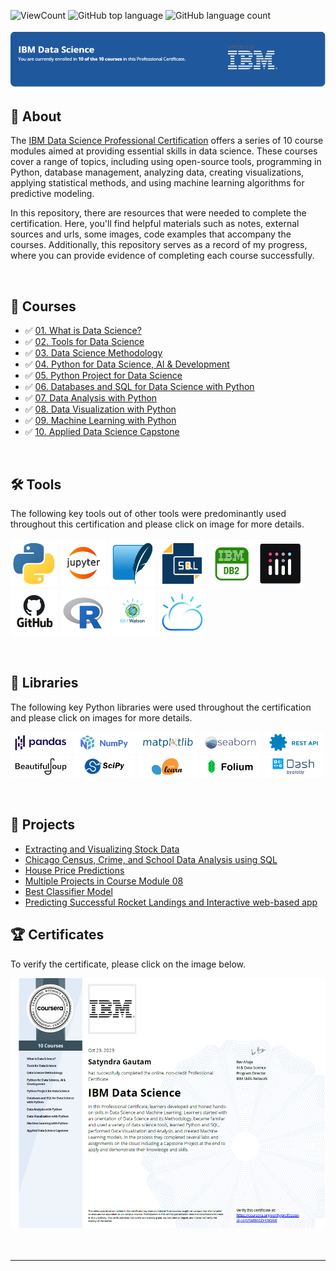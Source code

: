
![ViewCount](https://views.whatilearened.today/views/github/satyndragautam/IBM-Data-Science-Cert.svg?cache=remove)
![GitHub top language](https://img.shields.io/github/languages/top/satyndragautam/IBM-Data-Science-Cert?style=flat)
![GitHub language count](https://img.shields.io/github/languages/count/satyndragautam/IBM-Data-Science-Cert?style=flat)


![IBM](https://github.com/satyndragautam/IBM-Data-Science-Cert/blob/main/images/header.png)

## 📄 About
The <a href="https://www.coursera.org/professional-certificates/ibm-data-science">IBM Data Science Professional Certification</a> 
offers a series of 10 course modules aimed at providing essential skills in data science. These courses cover a range of topics, including using open-source tools, programming in Python, database management, analyzing data, creating visualizations, applying statistical methods, and using machine learning algorithms for predictive modeling.

In this repository, there are resources that were needed to complete the certification. Here, you'll find helpful materials such as notes, external sources and urls, some images, code examples that accompany the courses. Additionally, this repository serves as a record of my progress, where you can provide evidence of completing each course successfully.


<br>

## 📑 Courses
- :white_check_mark: [01. What is Data Science?](Course%201%20-%20What%20is%20Data%20Science)
- :white_check_mark: [02. Tools for Data Science](Course%202%20-%20Tools%20for%20Data%20Science)
- :white_check_mark: [03. Data Science Methodology](Course%203%20-%20Data%20Science%20Methodology)
- :white_check_mark: [04. Python for Data Science, AI & Development](Course%204%20-%20Python%20Programming%20for%20Data%20Science%20%26%20AI)
- :white_check_mark: [05. Python Project for Data Science](Course%205%20-%20Python%20Project)
- :white_check_mark: [06. Databases and SQL for Data Science with Python](Course%206%20-%20Databases%20%26%20SQL%20for%20DS%20with%20Python)
- :white_check_mark: [07. Data Analysis with Python](Course%207%20-%20Data%20Analysis%20with%20Python)
- :white_check_mark: [08. Data Visualization with Python](Course%208%20-%20Data%20Visualization%20with%20Python)
- :white_check_mark: [09. Machine Learning with Python](Course%209%20-%20Machine%20Learning%20with%20Python)
- :white_check_mark: [10. Applied Data Science Capstone](Course%2010%20-%20IBM%20Capstone%20Project)

<br>

## 🛠️ Tools
The following key tools out of other tools were predominantly used throughout this certification and please click on image for more details. <br> <br>
  <a href="https://www.python.org/" target="_blank"><img src="https://github.com/satyndragautam/IBM-Data-Science-Cert/blob/main/images/python_img.png" height="75"></a>
  <a href="https://jupyter.org/" target="_blank"><img src="https://github.com/satyndragautam/IBM-Data-Science-Cert/blob/main/images/jupyter_notebook.png" height="75"></a>
  <a href="https://www.sqlite.org/index.html" target="_blank"><img src="https://github.com/satyndragautam/IBM-Data-Science-Cert/blob/main/images/sqlite.png" height="75"></a>
  <a href="https://en.wikipedia.org/wiki/SQL" target="_blank"><img src="https://github.com/satyndragautam/IBM-Data-Science-Cert/blob/main/images/SQL.png" height="75"></a>
  <a href="https://www.ibm.com/products/db2" target="_blank"><img src="https://github.com/satyndragautam/IBM-Data-Science-Cert/blob/main/images/ibm.png" height="75"></a>
  <a href="https://plotly.com/" target="_blank"><img src="https://github.com/satyndragautam/IBM-Data-Science-Cert/blob/main/images/plotly.png" height="75"></a>
  <a href="https://github.com/" target="_blank"><img src="https://github.com/satyndragautam/IBM-Data-Science-Cert/blob/main/images/github.png" height="75"></a>
  <a href="https://www.rstudio.com/categories/rstudio-ide/" target="_blank"><img src="https://github.com/satyndragautam/IBM-Data-Science-Cert/blob/main/images/r-prog.png" height="75"></a>
  <a href="https://www.ibm.com/watson" target="_blank"><img src="https://github.com/satyndragautam/IBM-Data-Science-Cert/blob/main/images/ibm-watson.png" height="75"></a>
  <a href="https://www.ibm.com/cloud" target="_blank"><img src="https://github.com/satyndragautam/IBM-Data-Science-Cert/blob/main/images/ibm-cloud.png" height="75"></a>

</p>

<br>

## 📖 Libraries
The following key Python libraries were used throughout the certification and please click on images for more details. <br> 
<p align="left">
  <a href="https://pandas.pydata.org/" target="_blank"><img  src="https://github.com/satyndragautam/IBM-Data-Science-Cert/blob/main/images/pandas.png" height="35"></a>
  <a href="https://numpy.org/" target="_blank"><img  src="https://github.com/satyndragautam/IBM-Data-Science-Cert/blob/main/images/numpy.png" height="35"></a>
  <a href="https://matplotlib.org/" target="_blank"><img  src="https://github.com/satyndragautam/IBM-Data-Science-Cert/blob/main/images/matplotlib.png" height="35"></a>
  <a href="https://seaborn.pydata.org/" target="_blank"><img  src="https://github.com/satyndragautam/IBM-Data-Science-Cert/blob/main/images/seaborn.png" height="35"></a>
  <a href="https://www.ibm.com/topics/rest-apis" target="_blank"><img  src="https://github.com/satyndragautam/IBM-Data-Science-Cert/blob/main/images/rest-api.png" height="35"></a>
  <a href="https://beautiful-soup-4.readthedocs.io/en/latest/" target="_blank"><img  src="https://github.com/satyndragautam/IBM-Data-Science-Cert/blob/main/images/beautifulsoup.png" height="35"></a>
  <a href="https://scipy.org/" target="_blank"><img  src="https://github.com/satyndragautam/IBM-Data-Science-Cert/blob/main/images/sci-py.png" height="35"></a>
  <a href="https://scikit-learn.org/stable/" target="_blank"><img  src="https://github.com/satyndragautam/IBM-Data-Science-Cert/blob/main/images/sci-kit.png" height="35"></a>
  <a href="https://pypi.org/project/folium/" target="_blank"><img  src="https://github.com/satyndragautam/IBM-Data-Science-Cert/blob/main/images/folium_png.png" height="35"></a>
  <a href="https://dash.plotly.com/" target="_blank"><img  src="https://github.com/satyndragautam/IBM-Data-Science-Cert/blob/main/images/dash.png" height="35"></a><br>
</p>

<br>

## 📂 Projects
- [Extracting and Visualizing Stock Data](https://github.com/satyndragautam/IBM-Data-Science-Cert/blob/main/Course%205%20-%20Python%20Project/Basic%20Share%20Price%20%26%20Revenue%20Analysis%20-%20Tesla%20%26%20GME.ipynb)
- [Chicago Census, Crime, and School Data Analysis using SQL](https://github.com/satyndragautam/IBM-Data-Science-Cert/tree/main/Course%206%20-%20Databases%20%26%20SQL%20for%20DS%20with%20Python)
- [House Price Predictions](https://github.com/satyndragautam/IBM-Data-Science-Cert/blob/main/Course%207%20-%20Data%20Analysis%20with%20Python/final_project_housing_pricing.ipynb)
- [Multiple Projects in Course Module 08](https://github.com/satyndragautam/IBM-Data-Science-Cert/tree/main/Course%208%20-%20Data%20Visualization%20with%20Python)
- [Best Classifier Model](https://github.com/satyndragautam/IBM-Data-Science-Cert/blob/main/Course%209%20-%20Machine%20Learning%20with%20Python/Final_assignment_machine_learning_with_python.ipynb)
- [Predicting Successful Rocket Landings and Interactive web-based app](https://github.com/satyndragautam/IBM-Data-Science-Cert/tree/main/Course%2010%20-%20IBM%20Capstone%20Project)


## 🏆 Certificates 
To verify the certificate, please click on the image below.

<p align="middle">
  <a href="https://coursera.org/share/1446ac5ea1095b5973117386cc2e75a4"><img src="https://github.com/satyndragautam/IBM-Data-Science-Cert/blob/main/images/ibm_certi.png" height="400"></a>

<br>
<br>
<br>

<hr>

